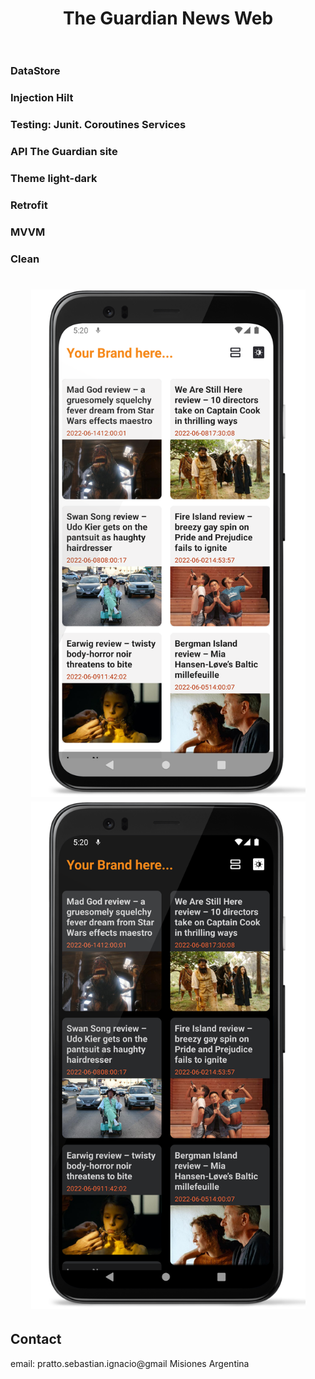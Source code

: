 <h1 align="center">
The Guardian News Web
<br>
<br>
</h1>

### DataStore
### Injection Hilt
### Testing: Junit. Coroutines Services
### API The Guardian site
### Theme light-dark
### Retrofit
### MVVM
### Clean

<h1 align="center">
    <img src="https://github.com/sebapratto/App-News/blob/master/imageAssets/screen-w.png" width=439 height=812/>
    <br>
    <img src="https://github.com/sebapratto/App-News/blob/master/imageAssets/screen-b.png" width=439 height=812/>
</h1>

## Contact
email: pratto.sebastian.ignacio@gmail
Misiones Argentina

